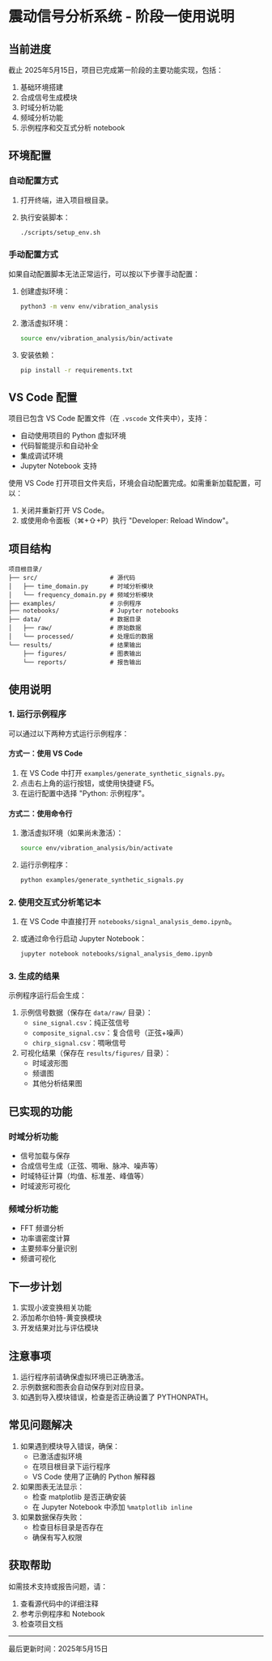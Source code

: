 # 震动信号分析系统 - 阶段一使用说明

## 当前进度

截止 2025年5月15日，项目已完成第一阶段的主要功能实现，包括：

1. 基础环境搭建
2. 合成信号生成模块
3. 时域分析功能
4. 频域分析功能
5. 示例程序和交互式分析 notebook

## 环境配置

### 自动配置方式

1. 打开终端，进入项目根目录。
2. 执行安装脚本：

   ```bash
   ./scripts/setup_env.sh
   ```

### 手动配置方式

如果自动配置脚本无法正常运行，可以按以下步骤手动配置：

1. 创建虚拟环境：

   ```bash
   python3 -m venv env/vibration_analysis
   ```

2. 激活虚拟环境：

   ```bash
   source env/vibration_analysis/bin/activate
   ```

3. 安装依赖：

   ```bash
   pip install -r requirements.txt
   ```

## VS Code 配置

项目已包含 VS Code 配置文件（在 `.vscode` 文件夹中），支持：

- 自动使用项目的 Python 虚拟环境
- 代码智能提示和自动补全
- 集成调试环境
- Jupyter Notebook 支持

使用 VS Code 打开项目文件夹后，环境会自动配置完成。如需重新加载配置，可以：

1. 关闭并重新打开 VS Code。
2. 或使用命令面板（⌘+⇧+P）执行 "Developer: Reload Window"。

## 项目结构

```
项目根目录/
├── src/                    # 源代码
│   ├── time_domain.py      # 时域分析模块
│   └── frequency_domain.py # 频域分析模块
├── examples/               # 示例程序
├── notebooks/              # Jupyter notebooks
├── data/                   # 数据目录
│   ├── raw/                # 原始数据
│   └── processed/          # 处理后的数据
└── results/                # 结果输出
    ├── figures/            # 图表输出
    └── reports/            # 报告输出
```

## 使用说明

### 1. 运行示例程序

可以通过以下两种方式运行示例程序：

#### 方式一：使用 VS Code

1. 在 VS Code 中打开 `examples/generate_synthetic_signals.py`。
2. 点击右上角的运行按钮，或使用快捷键 F5。
3. 在运行配置中选择 "Python: 示例程序"。

#### 方式二：使用命令行

1. 激活虚拟环境（如果尚未激活）：

   ```bash
   source env/vibration_analysis/bin/activate
   ```

2. 运行示例程序：

   ```bash
   python examples/generate_synthetic_signals.py
   ```

### 2. 使用交互式分析笔记本

1. 在 VS Code 中直接打开 `notebooks/signal_analysis_demo.ipynb`。
2. 或通过命令行启动 Jupyter Notebook：

   ```bash
   jupyter notebook notebooks/signal_analysis_demo.ipynb
   ```

### 3. 生成的结果

示例程序运行后会生成：

1. 示例信号数据（保存在 `data/raw/` 目录）：
    - `sine_signal.csv`：纯正弦信号
    - `composite_signal.csv`：复合信号（正弦+噪声）
    - `chirp_signal.csv`：啁啾信号
2. 可视化结果（保存在 `results/figures/` 目录）：
    - 时域波形图
    - 频谱图
    - 其他分析结果图

## 已实现的功能

### 时域分析功能

- 信号加载与保存
- 合成信号生成（正弦、啁啾、脉冲、噪声等）
- 时域特征计算（均值、标准差、峰值等）
- 时域波形可视化

### 频域分析功能

- FFT 频谱分析
- 功率谱密度计算
- 主要频率分量识别
- 频谱可视化

## 下一步计划

1. 实现小波变换相关功能
2. 添加希尔伯特-黄变换模块
3. 开发结果对比与评估模块

## 注意事项

1. 运行程序前请确保虚拟环境已正确激活。
2. 示例数据和图表会自动保存到对应目录。
3. 如遇到导入模块错误，检查是否正确设置了 PYTHONPATH。

## 常见问题解决

1. 如果遇到模块导入错误，确保：
    - 已激活虚拟环境
    - 在项目根目录下运行程序
    - VS Code 使用了正确的 Python 解释器
2. 如果图表无法显示：
    - 检查 matplotlib 是否正确安装
    - 在 Jupyter Notebook 中添加 `%matplotlib inline`
3. 如果数据保存失败：
    - 检查目标目录是否存在
    - 确保有写入权限

## 获取帮助

如需技术支持或报告问题，请：

1. 查看源代码中的详细注释
2. 参考示例程序和 Notebook
3. 检查项目文档

---

最后更新时间：2025年5月15日
